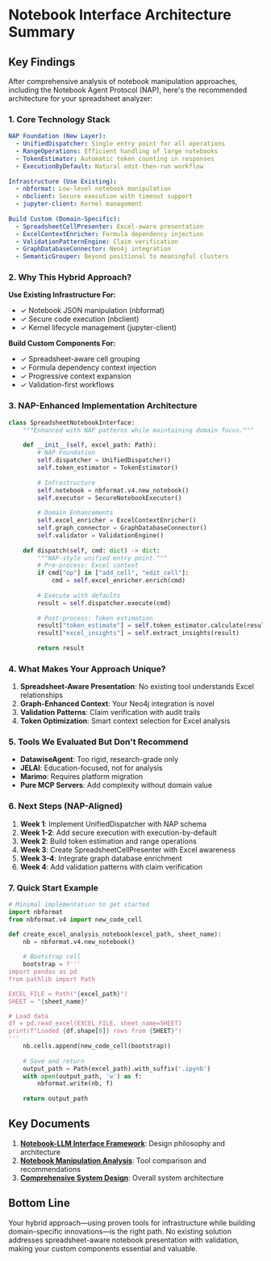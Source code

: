 # Notebook Interface Architecture Summary

## Key Findings

After comprehensive analysis of notebook manipulation approaches, including the Notebook Agent Protocol (NAP), here's the recommended architecture for your spreadsheet analyzer:

### 1. Core Technology Stack

```yaml
NAP Foundation (New Layer):
  - UnifiedDispatcher: Single entry point for all operations
  - RangeOperations: Efficient handling of large notebooks
  - TokenEstimator: Automatic token counting in responses
  - ExecutionByDefault: Natural edit-then-run workflow
  
Infrastructure (Use Existing):
  - nbformat: Low-level notebook manipulation
  - nbclient: Secure execution with timeout support
  - jupyter-client: Kernel management
  
Build Custom (Domain-Specific):
  - SpreadsheetCellPresenter: Excel-aware presentation
  - ExcelContextEnricher: Formula dependency injection
  - ValidationPatternEngine: Claim verification
  - GraphDatabaseConnector: Neo4j integration
  - SemanticGrouper: Beyond positional to meaningful clusters
```

### 2. Why This Hybrid Approach?

**Use Existing Infrastructure For:**

- ✓ Notebook JSON manipulation (nbformat)
- ✓ Secure code execution (nbclient)
- ✓ Kernel lifecycle management (jupyter-client)

**Build Custom Components For:**

- ✓ Spreadsheet-aware cell grouping
- ✓ Formula dependency context injection
- ✓ Progressive context expansion
- ✓ Validation-first workflows

### 3. NAP-Enhanced Implementation Architecture

```python
class SpreadsheetNotebookInterface:
    """Enhanced with NAP patterns while maintaining domain focus."""
    
    def __init__(self, excel_path: Path):
        # NAP Foundation
        self.dispatcher = UnifiedDispatcher()
        self.token_estimator = TokenEstimator()
        
        # Infrastructure
        self.notebook = nbformat.v4.new_notebook()
        self.executor = SecureNotebookExecutor()
        
        # Domain Enhancements
        self.excel_enricher = ExcelContextEnricher()
        self.graph_connector = GraphDatabaseConnector()
        self.validator = ValidationEngine()
    
    def dispatch(self, cmd: dict) -> dict:
        """NAP-style unified entry point."""
        # Pre-process: Excel context
        if cmd["op"] in ["add_cell", "edit_cell"]:
            cmd = self.excel_enricher.enrich(cmd)
        
        # Execute with defaults
        result = self.dispatcher.execute(cmd)
        
        # Post-process: Token estimation
        result["token_estimate"] = self.token_estimator.calculate(result)
        result["excel_insights"] = self.extract_insights(result)
        
        return result
```

### 4. What Makes Your Approach Unique?

1. **Spreadsheet-Aware Presentation**: No existing tool understands Excel relationships
1. **Graph-Enhanced Context**: Your Neo4j integration is novel
1. **Validation Patterns**: Claim verification with audit trails
1. **Token Optimization**: Smart context selection for Excel analysis

### 5. Tools We Evaluated But Don't Recommend

- **DatawiseAgent**: Too rigid, research-grade only
- **JELAI**: Education-focused, not for analysis
- **Marimo**: Requires platform migration
- **Pure MCP Servers**: Add complexity without domain value

### 6. Next Steps (NAP-Aligned)

1. **Week 1**: Implement UnifiedDispatcher with NAP schema
1. **Week 1-2**: Add secure execution with execution-by-default
1. **Week 2**: Build token estimation and range operations
1. **Week 3**: Create SpreadsheetCellPresenter with Excel awareness
1. **Week 3-4**: Integrate graph database enrichment
1. **Week 4**: Add validation patterns with claim verification

### 7. Quick Start Example

```python
# Minimal implementation to get started
import nbformat
from nbformat.v4 import new_code_cell

def create_excel_analysis_notebook(excel_path, sheet_name):
    nb = nbformat.v4.new_notebook()
    
    # Bootstrap cell
    bootstrap = f'''
import pandas as pd
from pathlib import Path

EXCEL_FILE = Path("{excel_path}")
SHEET = "{sheet_name}"

# Load data
df = pd.read_excel(EXCEL_FILE, sheet_name=SHEET)
print(f"Loaded {df.shape[0]} rows from {SHEET}")
'''
    nb.cells.append(new_code_cell(bootstrap))
    
    # Save and return
    output_path = Path(excel_path).with_suffix('.ipynb')
    with open(output_path, 'w') as f:
        nbformat.write(nb, f)
    
    return output_path
```

## Key Documents

1. **[Notebook-LLM Interface Framework](./notebook-llm-interface.md)**: Design philosophy and architecture
1. **[Notebook Manipulation Analysis](./notebook-manipulation-analysis.md)**: Tool comparison and recommendations
1. **[Comprehensive System Design](./comprehensive-system-design.md)**: Overall system architecture

## Bottom Line

Your hybrid approach—using proven tools for infrastructure while building domain-specific innovations—is the right path. No existing solution addresses spreadsheet-aware notebook presentation with validation, making your custom components essential and valuable.
